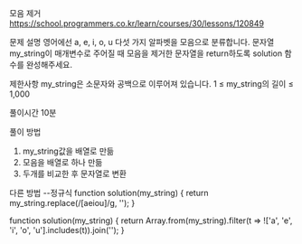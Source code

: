 모음 제거
https://school.programmers.co.kr/learn/courses/30/lessons/120849

문제 설명
영어에선 a, e, i, o, u 다섯 가지 알파벳을 모음으로 분류합니다. 문자열 my_string이 매개변수로 주어질 때 모음을 제거한 문자열을 return하도록 solution 함수를 완성해주세요.

제한사항
my_string은 소문자와 공백으로 이루어져 있습니다.
1 ≤ my_string의 길이 ≤ 1,000

풀이시간
10분

풀이 방법

1. my_string값을 배열로 만듦
2. 모음을 배열로 하나 만듦
3. 두개를 비교한 후 문자열로 변환

다른 방법
--정규식
function solution(my_string) {
return my_string.replace(/[aeiou]/g, '');
}

function solution(my_string) {
return Array.from(my_string).filter(t => !['a', 'e', 'i', 'o', 'u'].includes(t)).join('');
}
